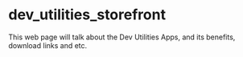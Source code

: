 # dev_utilities_storefront

This web page will talk about the Dev Utilities Apps,
and its benefits, download links and etc.

